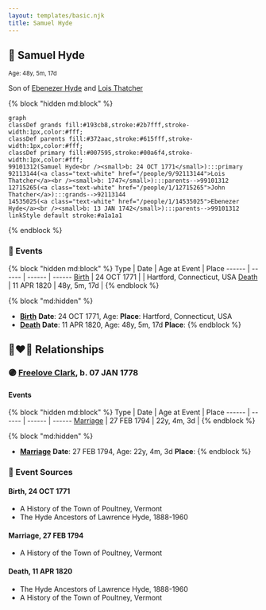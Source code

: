 ```yaml
---
layout: templates/basic.njk
title: Samuel Hyde
---
```

## 🔵 Samuel Hyde
<small>Age: 48y, 5m, 17d</small>

Son of [Ebenezer Hyde](/people/1/14535025) and [Lois Thatcher](/people/9/92113144)

{% block "hidden md:block" %}
```mermaid
graph
classDef grands fill:#193cb8,stroke:#2b7fff,stroke-width:1px,color:#fff;
classDef parents fill:#372aac,stroke:#615fff,stroke-width:1px,color:#fff;
classDef primary fill:#007595,stroke:#00a6f4,stroke-width:1px,color:#fff;
99101312(Samuel Hyde<br /><small>b: 24 OCT 1771</small>):::primary
92113144(<a class="text-white" href="/people/9/92113144">Lois Thatcher</a><br /><small>b: 1747</small>):::parents-->99101312
12715265(<a class="text-white" href="/people/1/12715265">John Thatcher</a>):::grands-->92113144
14535025(<a class="text-white" href="/people/1/14535025">Ebenezer Hyde</a><br /><small>b: 13 JAN 1742</small>):::parents-->99101312
linkStyle default stroke:#a1a1a1
```
{% endblock %}

### 📆 Events

{% block "hidden md:block" %}
Type | Date | Age at Event | Place
------ | ------ | ------ | ------
[Birth](#event-event-2) | 24 OCT 1771 |  | Hartford, Connecticut, USA
[Death](#event-event-3) | 11 APR 1820 | 48y, 5m, 17d |
{% endblock %}

{% block "md:hidden" %}
- **[Birth](#event-event-2)**
**Date**: 24 OCT 1771, Age:
**Place**: Hartford, Connecticut, USA
- **[Death](#event-event-3)**
**Date**: 11 APR 1820, Age: 48y, 5m, 17d
**Place**:
{% endblock %}

## 👩‍❤️‍👨 Relationships

### 🟣 [Freelove Clark](/people/9/92731294), b. 07 JAN 1778

#### Events

{% block "hidden md:block" %}
Type | Date | Age at Event | Place
------ | ------ | ------ | ------
[Marriage](#event-family-0-event-0) | 27 FEB 1794 | 22y, 4m, 3d |
{% endblock %}

{% block "md:hidden" %}
- **[Marriage](#event-family-0-event-0)**
**Date**: 27 FEB 1794, Age: 22y, 4m, 3d
**Place**:
{% endblock %}

### 📰 Event Sources

#### <a id="event-event-2"></a> Birth, 24 OCT 1771
* A History of the Town of Poultney, Vermont
* The Hyde Ancestors of Lawrence Hyde, 1888-1960

#### <a id="event-family-0-event-0"></a> Marriage, 27 FEB 1794
* A History of the Town of Poultney, Vermont
#### <a id="event-event-3"></a> Death, 11 APR 1820
* The Hyde Ancestors of Lawrence Hyde, 1888-1960
* A History of the Town of Poultney, Vermont
